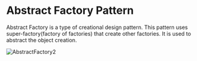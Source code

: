 # Abstract Factory Pattern

Abstract Factory is a type of creational design pattern.
This pattern uses super-factory(factory of factories) that create other factories.
It is used to abstract the object creation.

![AbstractFactory2](https://github.com/sid-shaha/designPatterns/assets/120220394/e9ecb40a-5367-4a0d-9cdf-9b5aaf0d5dd1)
